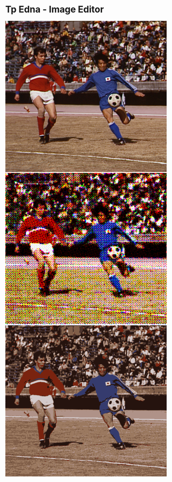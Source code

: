 # Tp Edna - Image Editor

![original](generated_photos/soccer.png)
![halftone](generated_photos/soccer_halftone.png)
![kmeans](generated_photos/soccer_kmeans.png)
